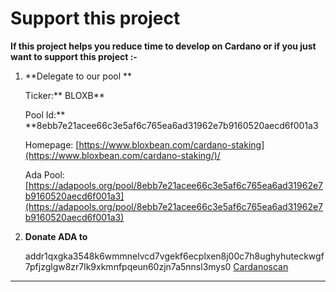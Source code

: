 # Support this project

**If this project helps you reduce time to develop on Cardano or if you just want to support this project :-**

1.  **Delegate to our pool **

    Ticker:** BLOXB**

    Pool Id:** **8ebb7e21acee66c3e5af6c765ea6ad31962e7b9160520aecd6f001a3

    Homepage: [https://www.bloxbean.com/cardano-staking](https://www.bloxbean.com/cardano-staking/)/

    Ada Pool: [https://adapools.org/pool/8ebb7e21acee66c3e5af6c765ea6ad31962e7b9160520aecd6f001a3](https://adapools.org/pool/8ebb7e21acee66c3e5af6c765ea6ad31962e7b9160520aecd6f001a3)
2.  **Donate ADA to**

    addr1qxgka3548k6wmmnelvcd7vgekf6ecplxen8j00c7h8ughyhuteckwgf7pfjzglgw8zr7lk9xkmnfpqeun60zjn7a5nnsl3mys0
    [Cardanoscan](https://cardanoscan.io/address/01916ec6953db4edee79fb30df3119b2759c07e6cccf27bf1eb9f88b92fc5e7167213e0a64247d0e3887efd8a6b6e690833c9e9e294fdda4e7)
    



****
